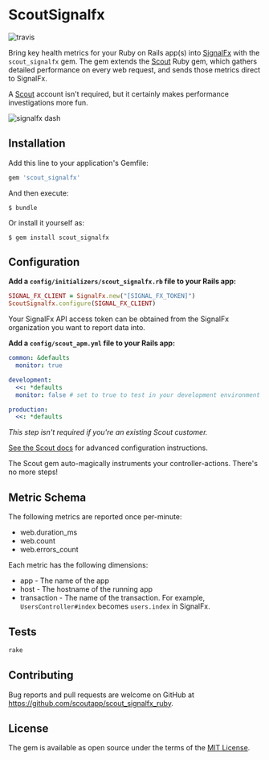 # ScoutSignalfx

![travis](https://travis-ci.org/scoutapp/scout_signalfx_ruby.svg?branch=master)

Bring key health metrics for your Ruby on Rails app(s) into [SignalFx](https://signalfx.com/) with the `scout_signalfx` gem. The gem extends the [Scout](https://scoutapp.com) Ruby gem, which gathers detailed performance on every web request, and sends those metrics direct to SignalFx.

A [Scout](https://scoutapp.com) account isn't required, but it certainly makes performance investigations more fun.

![signalfx dash](https://s3-us-west-1.amazonaws.com/scout-blog/scout_signalfx/signalfx_dash.png)

## Installation

Add this line to your application's Gemfile:

```ruby
gem 'scout_signalfx'
```

And then execute:

    $ bundle

Or install it yourself as:

    $ gem install scout_signalfx

## Configuration

__Add a `config/initializers/scout_signalfx.rb` file to your Rails app:__

```ruby
SIGNAL_FX_CLIENT = SignalFx.new("[SIGNAL_FX_TOKEN]")
ScoutSignalfx.configure(SIGNAL_FX_CLIENT)
```

Your SignalFx API access token can be obtained from the SignalFx organization you want to report data into.

__Add a `config/scout_apm.yml` file to your Rails app:__

```yaml
common: &defaults
  monitor: true

development:
  <<: *defaults
  monitor: false # set to true to test in your development environment

production:
  <<: *defaults
```

_This step isn't required if you're an existing Scout customer._

[See the Scout docs](http://help.apm.scoutapp.com/#ruby-agent) for advanced configuration instructions.

The Scout gem auto-magically instruments your controller-actions. There's no more steps!

## Metric Schema

The following metrics are reported once per-minute:

* web.duration_ms
* web.count
* web.errors_count

Each metric has the following dimensions:

* app - The name of the app
* host - The hostname of the running app
* transaction - The name of the transaction. For example, `UsersController#index` becomes `users.index` in SignalFx.

## Tests

```ruby
rake
```

## Contributing

Bug reports and pull requests are welcome on GitHub at https://github.com/scoutapp/scout_signalfx_ruby.

## License

The gem is available as open source under the terms of the [MIT License](http://opensource.org/licenses/MIT).
